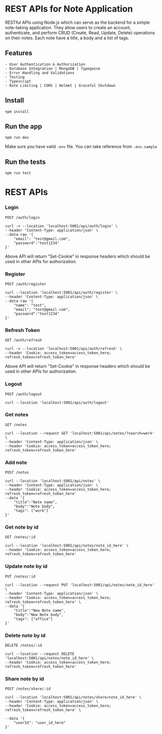 # REST APIs for Note Application

RESTful APIs using Node.js which can serve as the backend for a simple note-taking application. They allow users to create an account, authenticate, and perform CRUD (Create, Read, Update, Delete) operations on their notes. Each note have a title, a body and a list of tags.

## Features

    - User Authentication & Authorization
    - Database Integration | MongoDB | Typegoose
    - Error Handling and Validations
    - Testing
    - Typescript
    - Rate Limiting | CORS | Helmet | Graceful Shutdown

## Install

    npm install

## Run the app

    npm run dev

Make sure you have valid `.env` file. You can take reference from `.env.sample`

## Run the tests

    npm run test

# REST APIs

### Login

`POST /auth/login`

    curl -v --location 'localhost:5001/api/auth/login' \
    --header 'Content-Type: application/json' \
    --data-raw '{
        "email": "test@gmail.com",
        "password":"test1234"
    }'

Above API will return "Set-Cookie" in response headers which should be used in other APIs for authorization.

### Register

`POST /auth/register`

    curl --location 'localhost:5001/api/auth/register' \
    --header 'Content-Type: application/json' \
    --data-raw '{
        "name": "test",
        "email": "test@gmail.com",
        "password":"test1234"
    }'

### Refresh Token

`GET /auth/refresh`

    curl -v --location 'localhost:5001/api/auth/refresh' \
    --header 'Cookie: access_token=access_token_here; refresh_token=refresh_token_here'

Above API will return "Set-Cookie" in response headers which should be used in other APIs for authorization.

### Logout

`POST /auth/logout`

    curl --location 'localhost:5001/api/auth/logout'

### Get notes

`GET /notes`

    curl --location --request GET 'localhost:5001/api/notes/?search=work' \
    --header 'Content-Type: application/json' \
    --header 'Cookie: access_token=access_token_here; refresh_token=refresh_token_here'

### Add note

`POST /notes`

    curl --location 'localhost:5001/api/notes' \
    --header 'Content-Type: application/json' \
    --header 'Cookie: access_token=access_token_here; refresh_token=refresh_token_here'
    --data '{
        "title":"Note name",
        "body":"Note body",
        "tags": ["work"]
    }'

### Get note by id

`GET /notes/:id`

    curl --location 'localhost:5001/api/notes/note_id_here' \
    --header 'Cookie: access_token=access_token_here; refresh_token=refresh_token_here'

### Update note by id

`PUT /notes/:id`

    curl --location --request PUT 'localhost:5001/api/notes/note_id_here' \
    --header 'Content-Type: application/json' \
    --header 'Cookie: access_token=access_token_here; refresh_token=refresh_token_here' \
    --data '{
        "title":"New Note name",
        "body":"New Note body",
        "tags": ["office"]
    }'

### Delete note by id

`DELETE /notes/:id`

    curl --location --request DELETE 'localhost:5001/api/notes/note_id_here' \
    --header 'Cookie: access_token=access_token_here; refresh_token=refresh_token_here'

### Share note by id

`POST /notes/share/:id`

    curl --location 'localhost:5001/api/notes/share/note_id_here' \
    --header 'Content-Type: application/json' \
    --header 'Cookie: access_token=access_token_here; refresh_token=refresh_token_here' \

    --data '{
        "userId": "user_id_here"
    }'
